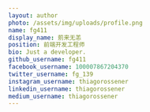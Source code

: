 ```yaml
---
layout: author
photo: /assets/img/uploads/profile.png
name: fg411
display_name: 莂来无恙
position: 前端开发工程师
bio: Just a developer.
github_username: fg411
facebook_username: 100007867204370
twitter_username: fg_139
instagram_username: thiagorossener
linkedin_username: thiagorossener
medium_username: thiagorossener
---
```



